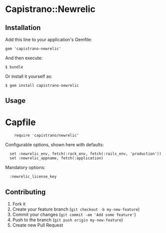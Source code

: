 # Capistrano::Newrelic


## Installation

Add this line to your application's Gemfile:

    gem 'capistrano-newrelic'

And then execute:

    $ bundle

Or install it yourself as:

    $ gem install capistrano-newrelic

## Usage
   # Capfile

        require 'capistrano/newrelic'


Configurable options, shown here with defaults:

      set :newrelic_env, fetch(:rack_env, fetch(:rails_env, 'production'))
      set :newrelic_appname, fetch(:application)

Mandatory options:

      :newrelic_license_key

## Contributing

1. Fork it
2. Create your feature branch (`git checkout -b my-new-feature`)
3. Commit your changes (`git commit -am 'Add some feature'`)
4. Push to the branch (`git push origin my-new-feature`)
5. Create new Pull Request
